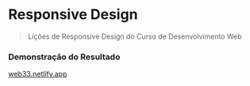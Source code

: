 # Responsive Design

> Lições de Responsive Design do Curso de Desenvolvimento Web

### Demonstração do Resultado

[web33.netlify.app](https://web33.netlify.app)
